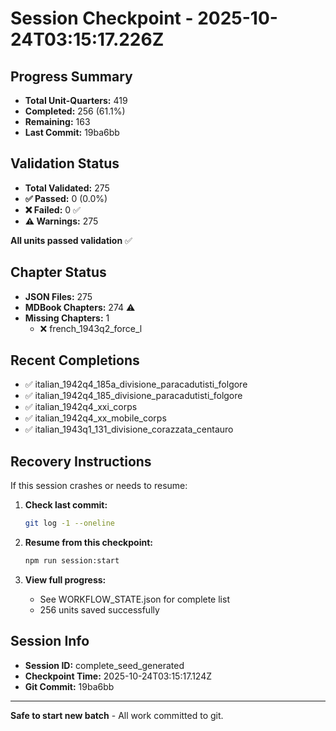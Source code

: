 # Session Checkpoint - 2025-10-24T03:15:17.226Z

## Progress Summary

- **Total Unit-Quarters:** 419
- **Completed:** 256 (61.1%)
- **Remaining:** 163
- **Last Commit:** 19ba6bb

## Validation Status

- **Total Validated:** 275
- **✅ Passed:** 0 (0.0%)
- **❌ Failed:** 0 ✅
- **⚠️ Warnings:** 275

**All units passed validation** ✅

## Chapter Status

- **JSON Files:** 275
- **MDBook Chapters:** 274 ⚠️
- **Missing Chapters:** 1
  - ❌ french_1943q2_force_l

## Recent Completions

- ✅ italian_1942q4_185a_divisione_paracadutisti_folgore
- ✅ italian_1942q4_185_divisione_paracadutisti_folgore
- ✅ italian_1942q4_xxi_corps
- ✅ italian_1942q4_xx_mobile_corps
- ✅ italian_1943q1_131_divisione_corazzata_centauro

## Recovery Instructions

If this session crashes or needs to resume:

1. **Check last commit:**
   ```bash
   git log -1 --oneline
   ```

2. **Resume from this checkpoint:**
   ```bash
   npm run session:start
   ```

3. **View full progress:**
   - See WORKFLOW_STATE.json for complete list
   - 256 units saved successfully

## Session Info

- **Session ID:** complete_seed_generated
- **Checkpoint Time:** 2025-10-24T03:15:17.124Z
- **Git Commit:** 19ba6bb

---

**Safe to start new batch** - All work committed to git.
